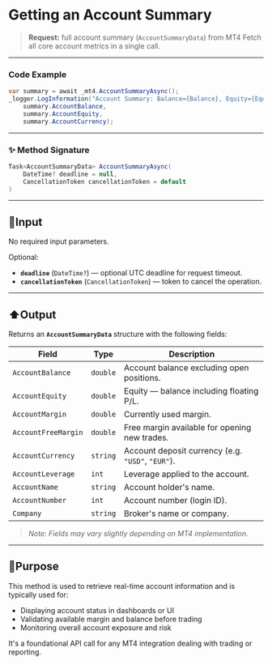 # Getting an Account Summary

> **Request:** full account summary (`AccountSummaryData`) from MT4
> Fetch all core account metrics in a single call.

---

### Code Example

```csharp
var summary = await _mt4.AccountSummaryAsync();
_logger.LogInformation("Account Summary: Balance={Balance}, Equity={Equity}, Currency={Currency}",
    summary.AccountBalance,
    summary.AccountEquity,
    summary.AccountCurrency);
```

---

### ✨ Method Signature

```csharp
Task<AccountSummaryData> AccountSummaryAsync(
    DateTime? deadline = null,
    CancellationToken cancellationToken = default
)
```

---

## 🔽Input

No required input parameters.

Optional:

* **`deadline`** (`DateTime?`) — optional UTC deadline for request timeout.
* **`cancellationToken`** (`CancellationToken`) — token to cancel the operation.

---

## ⬆️Output

Returns an **`AccountSummaryData`** structure with the following fields:

| Field               | Type     | Description                                       |
| ------------------- | -------- | ------------------------------------------------- |
| `AccountBalance`    | `double` | Account balance excluding open positions.         |
| `AccountEquity`     | `double` | Equity — balance including floating P/L.          |
| `AccountMargin`     | `double` | Currently used margin.                            |
| `AccountFreeMargin` | `double` | Free margin available for opening new trades.     |
| `AccountCurrency`   | `string` | Account deposit currency (e.g. `"USD"`, `"EUR"`). |
| `AccountLeverage`   | `int`    | Leverage applied to the account.                  |
| `AccountName`       | `string` | Account holder's name.                            |
| `AccountNumber`     | `int`    | Account number (login ID).                        |
| `Company`           | `string` | Broker's name or company.                         |

> *Note: Fields may vary slightly depending on MT4 implementation.*

---

## 🎯Purpose

This method is used to retrieve real-time account information and is typically used for:

* Displaying account status in dashboards or UI
* Validating available margin and balance before trading
* Monitoring overall account exposure and risk

It's a foundational API call for any MT4 integration dealing with trading or reporting.
